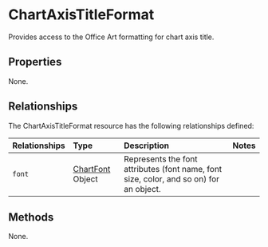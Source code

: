 # ChartAxisTitleFormat
Provides access to the Office Art formatting for chart axis title.

## Properties
None.

## Relationships
The ChartAxisTitleFormat resource has the following relationships defined:

| Relationships    | Type    |Description|Notes |
|:-----------------|:--------|:----------|:-----|
| `font`          |[ChartFont](chartrangefont.md) Object | Represents the font attributes (font name, font size, color, and so on) for an object. 

## Methods
None.